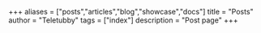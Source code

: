 +++
aliases = ["posts","articles","blog","showcase","docs"]
title = "Posts"
author = "Teletubby"
tags = ["index"]
description = "Post page"
+++